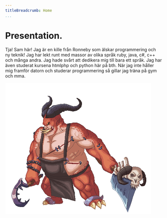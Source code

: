 ```yaml
---
titleBreadcrumb: Home
...
```

Presentation.
===============================

Tja! Sam här!
Jag är en kille från Ronneby som älskar programmering och ny teknik! Jag
har lekt runt med massor av olika språk ruby, java, c#, c++ och många andra.
Jag hade svårt att dedikera mig till bara ett språk. Jag har även
studerat kursena htmlphp och python här på bth.
När jag inte håller mig framför datorn och studerar programmering så gillar jag
träna på gym och mma.



![Min avatar](img/diablogif.gif)
